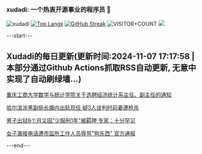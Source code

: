 ### xudadi: 一个热衷开源事业的程序员 👋

![xudadi](https://github-readme-stats-git-masterorgs-github-readme-stats-team.vercel.app/api?username=xudadi)
[![Top Langs](https://github-readme-stats.vercel.app/api/top-langs/?username=xudadi)](https://github.com/anuraghazra/github-readme-stats)
[![GitHub Streak](https://streak-stats.demolab.com?user=xudadi&locale=zh_Hans)](https://git.io/streak-stats)
![VISITOR+COUNT](https://komarev.com/ghpvc/?username=xudadi&label=VISITOR+COUNT)
![](https://raw.githubusercontent.com/xudadi/xudadi/main/assets/github-contribution-grid-snake.svg)


---start---

## Xudadi的每日更新(更新时间:2024-11-07 17:17:58 | 本部分通过Github Actions抓取RSS自动更新, 无意中实现了自动刷绿墙...)

[重庆工商大学数学与统计学院关于选聘经济统计系主任、副主任的通知](https://www.gongkaoleida.com/article/2185372)

[哈尔滨涉黑副局长婚内出轨现任 疑3人谈判时前妻遭枪杀](https://m.163.com/news/article/JGCMVAI60534A4SC.html)

[男子出狱8个月又因"少服刑1年"被羁押 专家：十分罕见](https://m.163.com/news/article/JGD222VU0514BE2Q.html)

[女子漏接电话遭市监所工作人员辱骂"狗东西" 官方通报](https://m.163.com/news/article/JGD0DRNO053469LG.html)

---end---
